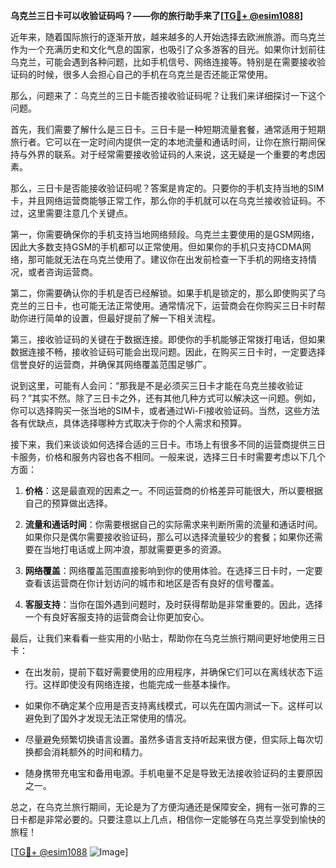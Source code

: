 **乌克兰三日卡可以收验证码吗？——你的旅行助手来了[[TG💪+ @esim1088](https://t.me/s/esim1088)]**

近年来，随着国际旅行的逐渐开放，越来越多的人开始选择去欧洲旅游。而乌克兰作为一个充满历史和文化气息的国家，也吸引了众多游客的目光。如果你计划前往乌克兰，可能会遇到各种问题，比如手机信号、网络连接等。特别是在需要接收验证码的时候，很多人会担心自己的手机在乌克兰是否还能正常使用。

那么，问题来了：乌克兰的三日卡能否接收验证码呢？让我们来详细探讨一下这个问题。

首先，我们需要了解什么是三日卡。三日卡是一种短期流量套餐，通常适用于短期旅行者。它可以在一定时间内提供一定的本地流量和通话时间，让你在旅行期间保持与外界的联系。对于经常需要接收验证码的人来说，这无疑是一个重要的考虑因素。

那么，三日卡是否能接收验证码呢？答案是肯定的。只要你的手机支持当地的SIM卡，并且网络运营商能够正常工作，那么你的手机就可以在乌克兰接收验证码。不过，这里需要注意几个关键点。

第一，你需要确保你的手机支持当地网络频段。乌克兰主要使用的是GSM网络，因此大多数支持GSM的手机都可以正常使用。但如果你的手机只支持CDMA网络，那可能就无法在乌克兰使用了。建议你在出发前检查一下手机的网络支持情况，或者咨询运营商。

第二，你需要确认你的手机是否已经解锁。如果手机是锁定的，那么即使购买了乌克兰的三日卡，也可能无法正常使用。通常情况下，运营商会在你购买三日卡时帮助你进行简单的设置，但最好提前了解一下相关流程。

第三，接收验证码的关键在于数据连接。即使你的手机能够正常拨打电话，但如果数据连接不畅，接收验证码可能会出现问题。因此，在购买三日卡时，一定要选择信誉良好的运营商，并确保其网络覆盖范围足够广。

说到这里，可能有人会问：“那我是不是必须买三日卡才能在乌克兰接收验证码？”其实不然。除了三日卡之外，还有其他几种方式可以解决这一问题。例如，你可以选择购买一张当地的SIM卡，或者通过Wi-Fi接收验证码。当然，这些方法各有优缺点，具体选择哪种方式取决于你的个人需求和预算。

接下来，我们来谈谈如何选择合适的三日卡。市场上有很多不同的运营商提供三日卡服务，价格和服务内容也各不相同。一般来说，选择三日卡时需要考虑以下几个方面：

1. **价格**：这是最直观的因素之一。不同运营商的价格差异可能很大，所以要根据自己的预算做出选择。
   
2. **流量和通话时间**：你需要根据自己的实际需求来判断所需的流量和通话时间。如果你只是偶尔需要接收验证码，那么可以选择流量较少的套餐；如果你还需要在当地打电话或上网冲浪，那就需要更多的资源。

3. **网络覆盖**：网络覆盖范围直接影响到你的使用体验。在选择三日卡时，一定要查看该运营商在你计划访问的城市和地区是否有良好的信号覆盖。

4. **客服支持**：当你在国外遇到问题时，及时获得帮助是非常重要的。因此，选择一个有良好客服支持的运营商会让你更加安心。

最后，让我们来看看一些实用的小贴士，帮助你在乌克兰旅行期间更好地使用三日卡：

- 在出发前，提前下载好需要使用的应用程序，并确保它们可以在离线状态下运行。这样即使没有网络连接，也能完成一些基本操作。
  
- 如果你不确定某个应用是否支持离线模式，可以先在国内测试一下。这样可以避免到了国外才发现无法正常使用的情况。

- 尽量避免频繁切换语言设置。虽然多语言支持听起来很方便，但实际上每次切换都会消耗额外的时间和精力。

- 随身携带充电宝和备用电源。手机电量不足是导致无法接收验证码的主要原因之一。

总之，在乌克兰旅行期间，无论是为了方便沟通还是保障安全，拥有一张可靠的三日卡都是非常必要的。只要注意以上几点，相信你一定能够在乌克兰享受到愉快的旅程！

[[TG💪+ @esim1088](https://t.me/s/esim1088) ![Image](https://i.postimg.cc/4NQfJmqS/Snipaste-2025-05-13-00-14-12.png)]